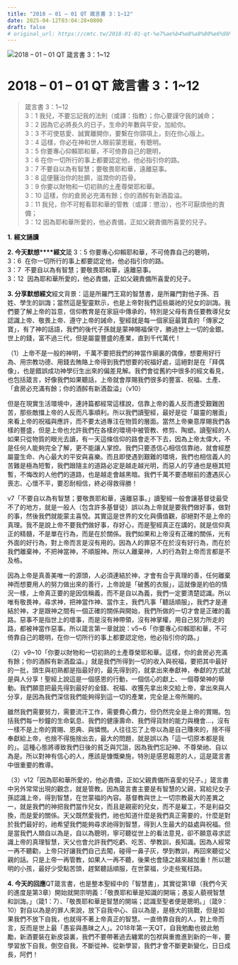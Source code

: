 ```yaml
---
title: "2018 – 01 – 01 QT 箴言書 3：1~12"
date: 2025-04-12T03:04:28+0800
draft: false
# original_url: https://cmtc.tw/2018-01-01-qt-%e7%ae%b4%e8%a8%80%e6%9b%b8-3%ef%bc%9a112
---
```


![2018 – 01 – 01 QT 箴言書 3：1~12](/images/qt.jpg   "2018 – 01 – 01 QT 箴言書 3：1~12")

# 2018 – 01 – 01 QT 箴言書 3：1~12

> 箴言書 3：1~12  
> 3：1 我兒，不要忘記我的法則（或譯：指教）；你心要謹守我的誡命；  
> 3：2 因為它必將長久的日子，生命的年數與平安，加給你。  
> 3：3 不可使慈愛、誠實離開你，要繫在你頸項上，刻在你心版上。  
> 3：4 這樣，你必在神和世人眼前蒙恩寵，有聰明。  
> 3：5 你要專心仰賴耶和華，不可倚靠自己的聰明，  
> 3：6 在你一切所行的事上都要認定他，他必指引你的路。  
> 3：7 不要自以為有智慧；要敬畏耶和華，遠離惡事。  
> 3：8 這便醫治你的肚臍，滋潤你的百骨。  
> 3：9 你要以財物和一切初熟的土產尊榮耶和華。  
> 3：10 這樣，你的倉房必充滿有餘；你的酒醡有新酒盈溢。  
> 3：11 我兒，你不可輕看耶和華的管教（或譯：懲治），也不可厭煩他的責備；  
> 3：12 因為耶和華所愛的，他必責備，正如父親責備所喜愛的兒子。

**1.** **經文誦讀**

**2. 今天默想****經文**箴 3：5 你要專心仰賴耶和華，不可倚靠自己的聰明，  
3：6  在你一切所行的事上都要認定他，他必指引你的路。  
3：7  不要自以為有智慧；要敬畏耶和華，遠離惡事。  
3：12  因為耶和華所愛的，他必責備，正如父親責備所喜愛的兒子。

**3. 分享默想經文**經文背景：這是所羅門王寫的智慧書，是所羅門對他子孫、百姓、學生的訓誨；當然這是聖靈默示，也是上帝對我們這些屬祂的兒女的訓誨。我們要了解上帝的旨意，信仰教育是在家庭中傳承的，特別是父母有責任要教導兒女認識上帝、敬畏上帝、遵守上帝的誡命，聖經就是每一個家庭最寶貴的「傳家之寶」，有了神的話語，我們的後代子孫就是蒙神賜福保守，勝過世上一切的金銀。世上的錢，富不過三代，但是屬靈豐盛的產業，直到千代萬代！

（1）上帝不是一般的神明，千萬不要把我們的神當作廟裏的偶像，想要用好行為、用宗教功德、用錢去賄賂上帝得到我們想要的祝福好處，這絕對是在「拜偶像」，也是錯誤成功神學衍生出來的偏差見解。我們會從舊約中很多的經文看見，也包括箴言，好像我們如果聽話，上帝就會厚賜我們很多的豐富、祝福、土產、「倉房必充滿有餘；你的酒醡有新酒盈溢」（v10）

但是在現實生活環境中，連詩篇都經常這樣說，信靠上帝的義人反而遭受艱難困苦，那些敵擋上帝的人反而凡事順利。所以我們讀聖經，最好是從「屬靈的層面」來看上帝的祝福與應許，而不要太過專注在物質的層面。當然上帝樂意厚賜我們各樣的豐盛，但是上帝也允許我們在各樣的環境中被管教、修剪、陶塑。讀聖經的人如果只從物質的眼光去讀，有一天這條信仰的路會走不下去，因為上帝太偉大，不是任何人能夠完全了解，更不能讓人掌控。我們只要憑信心相信信靠祂，就會經歷屬靈生命、內心最大的平安與喜樂。而且即使遇到艱難的環境，我們也相信義人的苦難是極為短暫，我們跟隨主的道路必定是越走越光明，而惡人的亨通也是極其短暫，不悔改的人他們的道路，也是越走會越黑暗。我們千萬不要憑眼前的遭遇灰心喪志、心懷不平，要忍耐相信，終必得救得勝！

v7「不要自以為有智慧；要敬畏耶和華，遠離惡事。」讀聖經一般會讓基督徒最受不了的地方，就是一般人（包含許多基督徒）誤以為上帝就是要我們做好事，做對的事，然後我們就能蒙主喜悅。其實這是世界的文化與價值觀，卻絕對不是上帝的真理。我不是說上帝不要我們做好事，存好心，而是聖經真正在講的，就是信仰真正的精髓，不是單在行為，而是在於關係。我們如果和上帝沒有正確的關係，光有外面的好行為，對上帝而言是沒有用的。因為人的罪惡不在於沒有好行為，而在於我們離棄神，不把神當神，不順服神。所以人離棄神，人的行為對上帝而言都是不及格。

因為上帝是真善美唯一的源頭，人必須連結於神，才會有合乎真理的善，任何離棄神而想要用人的努力做出來的善行，上帝說是「破舊的衣服」，這就像是約伯的情況一樣，上帝真正要的是因信稱義，而不是自以為義，我們一定要清楚認識。所以唯有敬畏神，尋求神，把神當作神、當作主，我們凡事「聽話順服」，我們才是連結於神，才是跟神之間有一個正確的關係與開始，我們所做的一切才會是正確的義路。惡事不是指世上的壞事，而是沒有神帶領，沒有神掌權，用自己努力所走的路，都被神當作惡事。所以箴言第一章就說：v5~6「你要專心仰賴耶和華，不可倚靠自己的聰明，在你一切所行的事上都要認定他，他必指引你的路。」

（2）v9~10「你要以財物和一切初熟的土產尊榮耶和華。這樣，你的倉房必充滿有餘；你的酒醡有新酒盈溢。」就是我們所得到一切的收入與祝福，要把其中最好的一批，頭生與初熟都是指最好的，最先得到的，就拿出來奉獻神，奉獻的方式就是與人分享！聖經上說這是一個感恩的行動，一個信心的獻上、一個尊榮神的舉動。我們願意把最先得到最好的金錢、祝福、收獲先拿出來交給上帝，拿出來與人分享，是因為我們深信我們能夠得到這一切的產業，完全是上帝所賜的。

雖然我們需要努力，需要流汗工作，需要費心費力，但仍然完全是上帝的賞賜。包括我們每一秒鐘的生命氣息、我們的健康壽命、我們得貨財的能力與機會…，沒有一樣不是上帝的賞賜、恩典、與憐憫。人往往忘了上帝以為是自己賺來的，捨不得奉獻給上帝，也捨不得施捨出去，最大的問題，就是誤以為「這一切原本都是我的」。這種心態將導致我們日後的貧乏與咒詛，因為我們忘記神、不尊榮祂、自以為是。所以對神有信心的人，應該是慷慨樂施，特別是感恩報恩的人，這是箴言書中很重要的教導。

（3）v12「因為耶和華所愛的，他必責備，正如父親責備所喜愛的兒子。」箴言書中另外常常出現的觀念，就是管教。因為箴言書主要是有智慧的父親，寫給兒女子孫認識上帝，得到智慧，在世蒙福的內容。基督教與世上一切宗教最大的差異之一，就是我們的神把我們當作兒女，而且是親密的兒女，而不是雇工，不是利益交換，而是愛的關係。天父既然愛我們，祂也知道什麼是我們真正需要的，什麼是對於我們最好的，祂希望我們能夠尋求祂得到智慧，得到人生最大的益處與祝福。但是當我們人類自以為是，自以為聰明，寧可聽從世上的看法意見，卻不願意尋求認識上帝的真理智慧，天父也會允許我們吃虧、吃苦、學教訓，長知識。因為人經常一再不聽勸，上帝只好讓我們自己去闖，碰得一鼻子灰，學到教訓，再回來聽從父親的話。只是上帝一再管教，如果人一再不聽，後果也會隨之越來越加重！所以聰明的小孩，最好少受點苦頭，趕緊聽話順服，在世蒙福，少走些冤枉路。

**4. 今天的回應**QT箴言書，也是整本聖經中的「智慧書」，其實從第1章（我們今天的進度是第3章）開始就開宗明義：「敬畏耶和華是知識的開端；愚妄人藐視智慧和訓誨。」（箴1：7）、「敬畏耶和華是智慧的開端；認識至聖者便是聰明。」（箴9：10）對自以為是的罪人來說，放下自我中心、自以為是，是極大的挑戰，但是如果我們不放下自我，也就得不著上帝真正的智慧。一直倚靠自我的人，對上帝而言，反而是世上最「愚妄與愚昧之人」。2018年第一天QT，自我勉勵也彼此勉勵，新酒要裝在新皮袋裏，我們不要帶著過去纏累的包袱與重擔進到新的一年，要學習放下自我，倒空自我，不斷從神、從新學習，我們才會不斷更新變化，日日成長，阿們！